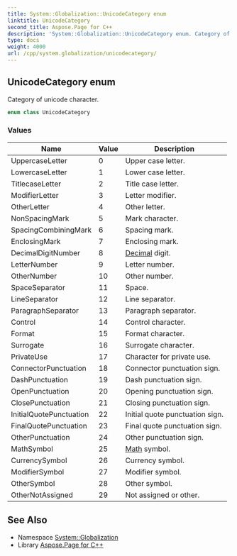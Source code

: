```yaml
---
title: System::Globalization::UnicodeCategory enum
linktitle: UnicodeCategory
second_title: Aspose.Page for C++
description: 'System::Globalization::UnicodeCategory enum. Category of unicode character in C++.'
type: docs
weight: 4000
url: /cpp/system.globalization/unicodecategory/
---
```

## UnicodeCategory enum


Category of unicode character.

```cpp
enum class UnicodeCategory
```

### Values

| Name | Value | Description |
| --- | --- | --- |
| UppercaseLetter | 0 | Upper case letter. |
| LowercaseLetter | 1 | Lower case letter. |
| TitlecaseLetter | 2 | Title case letter. |
| ModifierLetter | 3 | Letter modifier. |
| OtherLetter | 4 | Other letter. |
| NonSpacingMark | 5 | Mark character. |
| SpacingCombiningMark | 6 | Spacing mark. |
| EnclosingMark | 7 | Enclosing mark. |
| DecimalDigitNumber | 8 | [Decimal](../../system/decimal/) digit. |
| LetterNumber | 9 | Letter number. |
| OtherNumber | 10 | Other number. |
| SpaceSeparator | 11 | Space. |
| LineSeparator | 12 | Line separator. |
| ParagraphSeparator | 13 | Paragraph separator. |
| Control | 14 | Control character. |
| Format | 15 | Format character. |
| Surrogate | 16 | Surrogate character. |
| PrivateUse | 17 | Character for private use. |
| ConnectorPunctuation | 18 | Connector punctuation sign. |
| DashPunctuation | 19 | Dash punctuation sign. |
| OpenPunctuation | 20 | Opening punctuation sign. |
| ClosePunctuation | 21 | Closing punctuation sign. |
| InitialQuotePunctuation | 22 | Initial quote punctuation sign. |
| FinalQuotePunctuation | 23 | Final quote punctuation sign. |
| OtherPunctuation | 24 | Other punctuation sign. |
| MathSymbol | 25 | [Math](../../system/math/) symbol. |
| CurrencySymbol | 26 | Currency symbol. |
| ModifierSymbol | 27 | Modifier symbol. |
| OtherSymbol | 28 | Other symbol. |
| OtherNotAssigned | 29 | Not assigned or other. |

## See Also

* Namespace [System::Globalization](../)
* Library [Aspose.Page for C++](../../)
